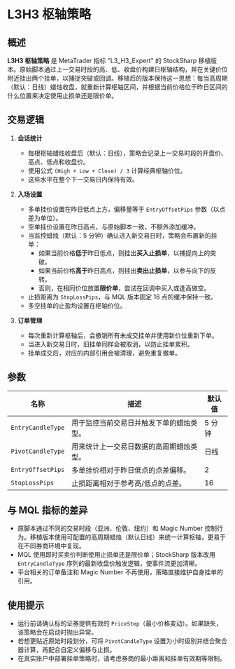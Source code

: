 # L3H3 枢轴策略

## 概述

**L3H3 枢轴策略** 是 MetaTrader 指标 "L3_H3_Expert" 的 StockSharp 移植版本。原始脚本通过上一交易时段的高、低、收盘价构建日枢轴结构，并在关键价位附近挂出两个挂单，以捕捉突破或回调。移植后的版本保持这一思想：每当高周期（默认：日线）蜡烛收盘，就重新计算枢轴区间，并根据当前价格位于昨日区间的什么位置来决定使用止损单还是限价单。

## 交易逻辑

1. **会话统计**
   - 每根枢轴蜡烛收盘后（默认：日线），策略会记录上一交易时段的开盘价、高点、低点和收盘价。
   - 使用公式 `(High + Low + Close) / 3` 计算经典枢轴价位。
   - 这些水平在整个下一交易日内保持有效。

2. **入场设置**
   - 多单挂价设置在昨日低点上方，偏移量等于 `EntryOffsetPips` 参数（以点差为单位）。
   - 空单挂价设置在昨日高点，与原始脚本一致，不额外添加缓冲。
   - 当监控蜡烛（默认：5 分钟）确认进入新交易日时，策略会布置新的挂单：
     - 如果当前价格**低于**昨日低点，则挂出**买入止损单**，以捕捉向上的突破。
     - 如果当前价格**高于**昨日高点，则挂出**卖出止损单**，以参与向下的反转。
     - 否则，在相同价位放置**限价单**，尝试在回调中买入或逢高做空。
   - 止损距离为 `StopLossPips`，与 MQL 版本固定 16 点的缓冲保持一致。
   - 多空挂单的止盈均设置在枢轴价位。

3. **订单管理**
   - 每次重新计算枢轴后，会撤销所有未成交挂单并使用新价位重新下单。
   - 当进入新交易日时，旧挂单同样会被取消，以防止挂单累积。
   - 挂单成交后，对应的内部引用会被清理，避免重复撤单。

## 参数

| 名称 | 描述 | 默认值 |
| ---- | ---- | ------ |
| `EntryCandleType` | 用于监控当前交易日并触发下单的蜡烛类型。 | 5 分钟 |
| `PivotCandleType` | 用来统计上一交易日数据的高周期蜡烛类型。 | 日线 |
| `EntryOffsetPips` | 多单挂价相对于昨日低点的点差偏移。 | 2 |
| `StopLossPips` | 止损距离相对于参考高/低点的点差。 | 16 |

## 与 MQL 指标的差异

- 原脚本通过不同的交易时段（亚洲、伦敦、纽约）和 Magic Number 控制行为。移植版本使用可配置的高周期蜡烛（默认日线）来统一计算枢轴，更易于在不同券商环境中复现。
- MQL 使用即时买卖价判断使用止损单还是限价单；StockSharp 版本改用 `EntryCandleType` 序列的最新收盘价触发逻辑，使事件流更加清晰。
- 平台相关的订单备注和 Magic Number 不再使用，策略直接维护自身挂单的引用。

## 使用提示

- 运行前请确认标的证券提供有效的 `PriceStep`（最小价格变动）。如果缺失，该策略会在启动时抛出异常。
- 若想更贴近原始时段划分，可将 `PivotCandleType` 设置为小时级别并结合聚合器计算，再配合自定义偏移与止损。
- 在真实账户中部署挂单策略时，请考虑券商的最小距离和挂单有效期等限制。


